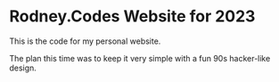 # Rodney.Codes Website for 2023

This is the code for my personal website.

The plan this time was to keep it very simple with a fun 90s hacker-like design.
